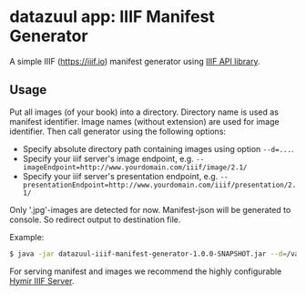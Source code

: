 # datazuul app: IIIF Manifest Generator

A simple IIIF (<https://iiif.io>) manifest generator using [IIIF API library](https://github.com/dbmdz/iiif-apis).

## Usage

Put all images (of your book) into a directory. Directory name is used as manifest identifier. Image names (without extension) are used for image identifier.
Then call generator using the following options:

- Specify absolute directory path containing images using option `--d=...`.
- Specify your iiif server's image endpoint, e.g. `--imageEndpoint=http://www.yourdomain.com/iiif/image/2.1/`
- Specify your iiif server's presentation endpoint, e.g. `--presentationEndpoint=http://www.yourdomain.com/iiif/presentation/2.1/`

Only '.jpg'-images are detected for now.
Manifest-json will be generated to console. So redirect output to destination file.

Example:

```sh
$ java -jar datazuul-iiif-manifest-generator-1.0.0-SNAPSHOT.jar --d=/var/www/repository/books/my_book_id/ --imageEndpoint=http://localhost:8080/image/v2/ --presentationEndpoint=http://localhost:8080/presentation/v2/ > /var/www/repository/books/my_book_id/manifest-localhost.json
```

For serving manifest and images we recommend the highly configurable [Hymir IIIF Server](https://github.com/dbmdz/iiif-server-hymir).